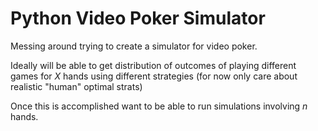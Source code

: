# Python Video Poker Simulator

Messing around trying to create a simulator for video poker.

Ideally will be able to get distribution of outcomes of playing
different games for *X* hands using different strategies (for now only care about realistic "human" optimal strats)

Once this is accomplished want to be able to run simulations involving *n* hands.